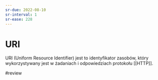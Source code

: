 ```yaml
---
sr-due: 2022-08-10
sr-interval: 1
sr-ease: 228
---
```


# URI
URI (Uniform Resource Identifier) jest to identyfikator zasobów, który wykorzystywany jest w żadaniach i odpowiedziach protokołu [[HTTP]].

#review